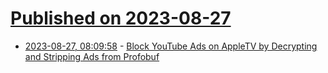# [Published on 2023-08-27](index.md)

* [2023-08-27, 08:09:58](https://lobste.rs/s/deuwqj/block_youtube_ads_on_appletv_by) - [Block YouTube Ads on AppleTV by Decrypting and Stripping Ads from Profobuf](https://ericdraken.com/pfsense-decrypt-ad-traffic/)
